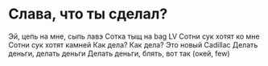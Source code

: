 # Слава, что ты сделал?
Эй, цепь на мне, сыпь лавэ
Сотка тыщ на bag LV
Сотни сук хотят ко мне
Сотни сук хотят камней
Как дела? Как дела?
Это новый Cadillac
Делать деньги, делать деньги
Делать деньги, блять, вот так (окей, few)

